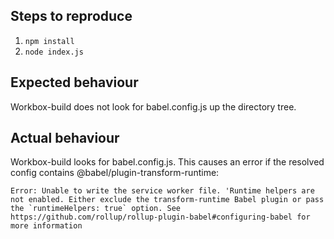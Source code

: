 ## Steps to reproduce

1. `npm install`
2. `node index.js`

## Expected behaviour

Workbox-build does not look for babel.config.js up the directory tree.

## Actual behaviour

Workbox-build looks for babel.config.js. This causes an error if the resolved config contains @babel/plugin-transform-runtime:

```
Error: Unable to write the service worker file. 'Runtime helpers are not enabled. Either exclude the transform-runtime Babel plugin or pass the `runtimeHelpers: true` option. See https://github.com/rollup/rollup-plugin-babel#configuring-babel for more information
```
